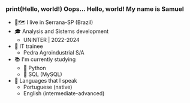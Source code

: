 ### print(Hello, world!) Oops... Hello, world! My name is Samuel 

- 📍🗺️ I live in Serrana-SP (Brazil)
- 🎓 Analysis and Sistems development
    * UNINTER | 2022-2024
- 💼 IT trainee
    * Pedra Agroindustrial S/A
- 📚 I'm currently studying
    * 🐍 Python
    * 🐬 SQL (MySQL)
- 💬 Languages that I speak
    * Portuguese (native)
    * English (intermediate-advanced)
